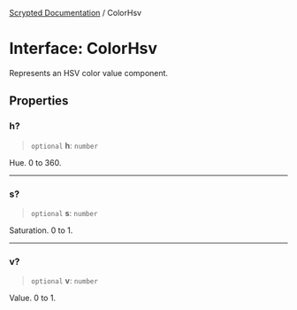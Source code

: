 [Scrypted Documentation](../globals.md) / ColorHsv

# Interface: ColorHsv

Represents an HSV color value component.

## Properties

### h?

> `optional` **h**: `number`

Hue. 0 to 360.

***

### s?

> `optional` **s**: `number`

Saturation. 0 to 1.

***

### v?

> `optional` **v**: `number`

Value. 0 to 1.
